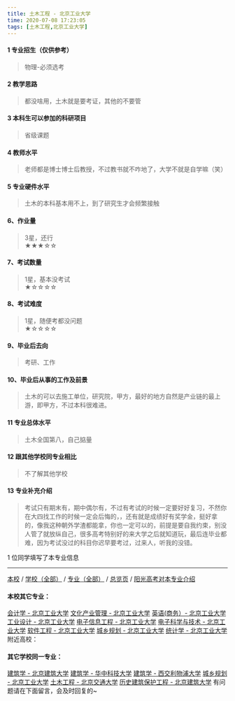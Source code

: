 ```yaml
---
title: 土木工程 - 北京工业大学
time: 2020-07-08 17:23:05
tags: [土木工程,北京工业大学]
---
```

#### 1 专业招生（仅供参考）  
> 物理-必须选考



#### 2 教学思路  
> 都没啥用，土木就是要考证，其他的不要管



#### 3 本科生可以参加的科研项目  
>  省级课题



#### 4 教师水平
> 老师都是博士博士后教授，不过教书就不咋地了，大学不就是自学嘛（笑）



#### 5 专业硬件水平
> 土木的本科基本用不上，到了研究生才会频繁接触



#### 6、作业量
> 3星，还行  
★★★☆☆



#### 7、考试数量  
> 1星，基本没考试   
★☆☆☆☆



#### 8、考试难度  
> 1星，随便考都没问题   
★☆☆☆☆



#### 9、毕业后去向  
> 考研、工作



#### 10、毕业后从事的工作及前景  
> 土木的可以去施工单位，研究院，甲方，最好的地方自然是产业链的最上游，即甲方，不过本科很难进。



#### 11 专业总体水平 
> 土木全国第八，自己掂量



####  12 跟其他学校同专业相比 
> 不了解其他学校



####  13 专业补充介绍  
> 考试只有期末有，期中偶尔有，不过有考试的时候一定要好好复习，不然你在大四找工作的时候一定会后悔的，，还有就是成绩好有奖学金，挺好拿的，像我这种朝外学渣都能拿，你也一定可以的，前提是要自我约束，别没人管了就放纵自己，很多高考特别好的来大学之后就知道玩，最后连毕业都难，因为考试没过的科目你迟早要考过，过来人，听我的没错。


1 位同学填写了本专业信息
***
[本校](https://univgo.github.io/2020/07/08/北京工业大学) / [学校（全部）](https://univgo.github.io/2020/07/09/学校汇总页) / [专业（全部）](https://univgo.github.io/2020/07/09/专业汇总页) / [总览页](https://univgo.github.io/2020/07/09/总览) / [阳光高考对本专业介绍](http://gaokao.chsi.com.cn/sch/zyk/view.do?schId=73394534&specId=73384468)
#### 本校其它专业：
[会计学 - 北京工业大学](https://univgo.github.io/2020/07/08/会计%20-%20北京工业大学)
[文化产业管理 - 北京工业大学](https://univgo.github.io/2020/07/08/文化产业管理%20-%20北京工业大学)
[英语(商务）- 北京工业大学](https://univgo.github.io/2020/07/08/英语（商务）-%20北京工业大学)
[工业设计 - 北京工业大学](https://univgo.github.io/2020/07/08/工业设计%20-%20北京工业大学)
[电子信息工程 - 北京工业大学](https://univgo.github.io/2020/07/08/电子信息工程%20-%20北京工业大学)
[电子科学与技术 - 北京工业大学](https://univgo.github.io/2020/07/08/电子科学与技术%20-%20北京工业大学)
[软件工程 - 北京工业大学](https://univgo.github.io/2020/07/08/软件工程%20-%20北京工业大学)
[城乡规划 - 北京工业大学](https://univgo.github.io/2020/07/08/城乡规划%20-%20北京工业大学)
[统计学 - 北京工业大学](https://univgo.github.io/2020/07/08/统计%20-%20北京工业大学)
附近高校：
#### 其它学校同一专业：
[建筑学 - 北京建筑大学](https://univgo.github.io/2020/07/08/建筑学%20-%20北京建筑大学)
[建筑学 - 华中科技大学](https://univgo.github.io/2020/07/08/建筑学%20-%20华中科技大学)
[建筑学 - 西交利物浦大学](https://univgo.github.io/2020/07/08/建筑学%20-%20西交利物浦大学)
[城乡规划 - 北京工业大学](https://univgo.github.io/2020/07/08/城乡规划%20-%20北京工业大学)
[土木工程 - 北京交通大学](https://univgo.github.io/2020/07/08/土木工程%20-%20北京交通大学)
[历史建筑保护工程 - 北京建筑大学](https://univgo.github.io/2020/07/08/历史建筑保护工程%20-%20北京建筑大学)
有问题请在下面留言，会及时回复的~